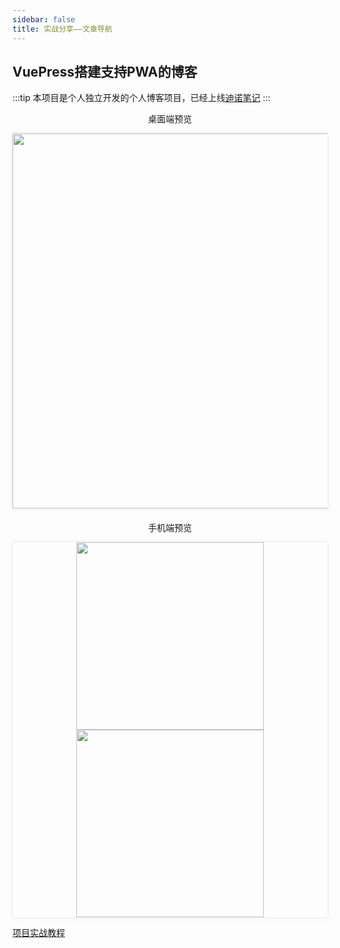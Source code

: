 ```yaml
---
sidebar: false
title: 实战分享——文章导航
---
```


## VuePress搭建支持PWA的博客

:::tip
本项目是个人独立开发的个人博客项目，已经上线[迪诺笔记](https://johniexu.github.io)
:::

<p align="center">桌面端预览</p>

<p align="center" style="box-shadow: 0 0 5px rgba(200,200,200,0.5);">
  <img src="https://tva1.sinaimg.cn/large/00831rSTly1gcgunux3fyj31gd0u0aek.jpg" width="600" />
</p>

<p align="center" style="margin-top: 20px;">手机端预览</p>

<p align="center" style="box-shadow: 0 0 5px rgba(200,200,200,0.5);">
  <img src="https://tva1.sinaimg.cn/large/00831rSTly1gcldm2ooy6j30u01uoait.jpg" width="300" />
  <img src="https://tva1.sinaimg.cn/large/00831rSTly1gcldm6t2emj30u01uo0t7.jpg" width="300" />
</p>

[项目实战教程](./Vuepress-builds-PWA-blog.md)
